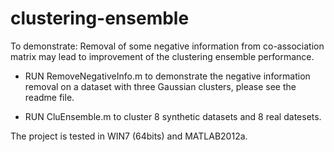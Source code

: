 # clustering-ensemble

To demonstrate: Removal of some negative information from co-association matrix may lead to improvement of the clustering ensemble performance.

- RUN RemoveNegativeInfo.m to demonstrate the negative information removal on a dataset with three Gaussian clusters, please see the readme file.

- RUN CluEnsemble.m to cluster 8 synthetic datasets and 8 real datesets.

The project is tested in WIN7 (64bits) and MATLAB2012a.
